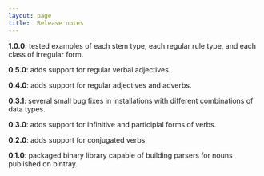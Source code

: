 ```yaml
---
layout: page
title:  Release notes
---
```


**1.0.0**:  tested examples of each stem type, each regular rule type, and each class of irregular form.

**0.5.0**:  adds support for regular verbal adjectives.

**0.4.0**: adds support for regular adjectives and adverbs.

**0.3.1**:  several small bug fixes in installations with different combinations of data types.

**0.3.0**:  adds support for infinitive and participial forms of verbs.

**0.2.0**:  adds support for conjugated verbs.

**0.1.0**:  packaged binary library capable of building parsers for nouns published on bintray.
